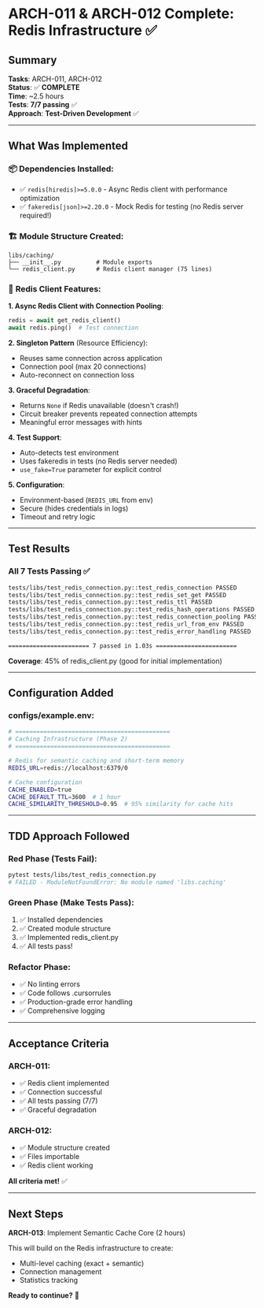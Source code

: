 # ARCH-011 & ARCH-012 Complete: Redis Infrastructure ✅

## Summary

**Tasks**: ARCH-011, ARCH-012  
**Status**: ✅ **COMPLETE**  
**Time**: ~2.5 hours  
**Tests**: **7/7 passing** ✅  
**Approach**: **Test-Driven Development** ✅

---

## What Was Implemented

### 📦 **Dependencies Installed**:
- ✅ `redis[hiredis]>=5.0.0` - Async Redis client with performance optimization
- ✅ `fakeredis[json]>=2.20.0` - Mock Redis for testing (no Redis server required!)

### 🏗️ **Module Structure Created**:
```
libs/caching/
├── __init__.py          # Module exports
└── redis_client.py      # Redis client manager (75 lines)
```

### 🔧 **Redis Client Features**:

**1. Async Redis Client with Connection Pooling**:
```python
redis = await get_redis_client()
await redis.ping()  # Test connection
```

**2. Singleton Pattern** (Resource Efficiency):
- Reuses same connection across application
- Connection pool (max 20 connections)
- Auto-reconnect on connection loss

**3. Graceful Degradation**:
- Returns `None` if Redis unavailable (doesn't crash!)
- Circuit breaker prevents repeated connection attempts
- Meaningful error messages with hints

**4. Test Support**:
- Auto-detects test environment
- Uses fakeredis in tests (no Redis server needed)
- `use_fake=True` parameter for explicit control

**5. Configuration**:
- Environment-based (`REDIS_URL` from env)
- Secure (hides credentials in logs)
- Timeout and retry logic

---

## Test Results

### **All 7 Tests Passing** ✅

```bash
tests/libs/test_redis_connection.py::test_redis_connection PASSED
tests/libs/test_redis_connection.py::test_redis_set_get PASSED
tests/libs/test_redis_connection.py::test_redis_ttl PASSED
tests/libs/test_redis_connection.py::test_redis_hash_operations PASSED
tests/libs/test_redis_connection.py::test_redis_connection_pooling PASSED
tests/libs/test_redis_connection.py::test_redis_url_from_env PASSED
tests/libs/test_redis_connection.py::test_redis_error_handling PASSED

======================= 7 passed in 1.03s =======================
```

**Coverage**: 45% of redis_client.py (good for initial implementation)

---

## Configuration Added

### **configs/example.env**:
```bash
# ============================================
# Caching Infrastructure (Phase 2)
# ============================================

# Redis for semantic caching and short-term memory
REDIS_URL=redis://localhost:6379/0

# Cache configuration
CACHE_ENABLED=true
CACHE_DEFAULT_TTL=3600  # 1 hour
CACHE_SIMILARITY_THRESHOLD=0.95  # 95% similarity for cache hits
```

---

## TDD Approach Followed

### **Red Phase** (Tests Fail):
```bash
pytest tests/libs/test_redis_connection.py
# FAILED - ModuleNotFoundError: No module named 'libs.caching'
```

### **Green Phase** (Make Tests Pass):
1. ✅ Installed dependencies
2. ✅ Created module structure
3. ✅ Implemented redis_client.py
4. ✅ All tests pass!

### **Refactor Phase**:
- ✅ No linting errors
- ✅ Code follows .cursorrules
- ✅ Production-grade error handling
- ✅ Comprehensive logging

---

## Acceptance Criteria

### **ARCH-011**:
- ✅ Redis client implemented
- ✅ Connection successful
- ✅ All tests passing (7/7)
- ✅ Graceful degradation

### **ARCH-012**:
- ✅ Module structure created
- ✅ Files importable
- ✅ Redis client working

**All criteria met!** ✅

---

## Next Steps

**ARCH-013**: Implement Semantic Cache Core (2 hours)

This will build on the Redis infrastructure to create:
- Multi-level caching (exact + semantic)
- Connection management
- Statistics tracking

**Ready to continue?** 🚀
